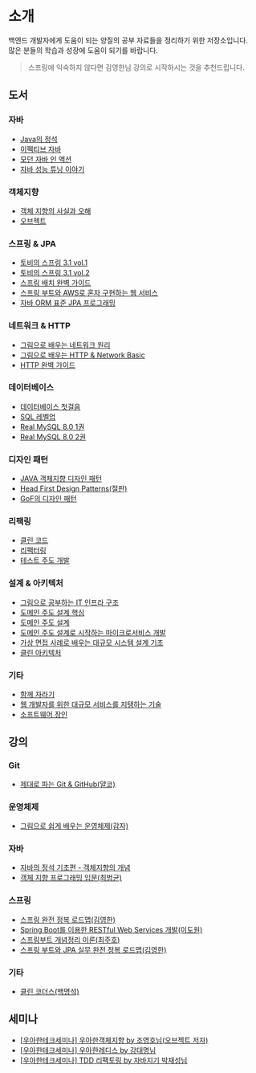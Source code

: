 # 소개

백엔드 개발자에게 도움이 되는 양질의 공부 자료들을 정리하기 위한 저장소입니다.<br/>
많은 분들의 학습과 성장에 도움이 되기를 바랍니다.

> 스프링에 익숙하지 않다면 김영한님 강의로 시작하시는 것을 추천드립니다.

## 도서

### 자바
- [Java의 정석](http://www.kyobobook.co.kr/product/detailViewKor.laf?ejkGb=KOR&mallGb=KOR&barcode=9788994492032&orderClick=LEa&Kc=)
- [이펙티브 자바](http://www.kyobobook.co.kr/product/detailViewKor.laf?ejkGb=KOR&mallGb=KOR&barcode=9788966262281&orderClick=LEa&Kc=)
- [모던 자바 인 액션](http://www.kyobobook.co.kr/product/detailViewKor.laf?ejkGb=KOR&mallGb=KOR&barcode=9791162242025&orderClick=LEa&Kc=)
- [자바 성능 튜닝 이야기](http://www.kyobobook.co.kr/product/detailViewKor.laf?mallGb=KOR&ejkGb=KOR&linkClass=331531&barcode=9788966260928)


### 객체지향
- [객체 지향의 사실과 오해](http://www.kyobobook.co.kr/product/detailViewKor.laf?ejkGb=KOR&mallGb=KOR&barcode=9788998139766&orderClick=LEa&Kc=)
- [오브젝트](http://www.kyobobook.co.kr/product/detailViewKor.laf?mallGb=KOR&ejkGb=KOR&linkClass=331501&barcode=9791158391409)


### 스프링 & JPA
- [토비의 스프링 3.1 vol.1](http://www.kyobobook.co.kr/product/detailViewKor.laf?ejkGb=KOR&mallGb=KOR&barcode=9788960773417&orderClick=LAG&Kc=)
- [토비의 스프링 3.1 vol.2](http://www.kyobobook.co.kr/product/detailViewKor.laf?ejkGb=KOR&mallGb=KOR&barcode=9788960773424&orderClick=LAG&Kc=)
- [스프링 배치 완벽 가이드](http://www.kyobobook.co.kr/product/detailViewKor.laf?ejkGb=KOR&mallGb=KOR&barcode=9791161755168&orderClick=LEa&Kc=)
- [스프링 부트와 AWS로 혼자 구현하는 웹 서비스](http://www.kyobobook.co.kr/product/detailViewKor.laf?ejkGb=KOR&mallGb=KOR&barcode=9788965402602&orderClick=LAG&Kc=)
- [자바 ORM 표준 JPA 프로그래밍](http://www.kyobobook.co.kr/product/detailViewKor.laf?ejkGb=KOR&mallGb=KOR&barcode=9788960777330&orderClick=LEa&Kc=)

### 네트워크 & HTTP
- [그림으로 배우는 네트워크 원리](http://www.kyobobook.co.kr/product/detailViewKor.laf?ejkGb=KOR&mallGb=KOR&barcode=9788931461848&orderClick=LEa&Kc=)
- [그림으로 배우는 HTTP & Network Basic](http://www.kyobobook.co.kr/product/detailViewKor.laf?ejkGb=KOR&mallGb=KOR&barcode=9788931447897&orderClick=LEa&Kc=)
- [HTTP 완벽 가이드](http://www.kyobobook.co.kr/product/detailViewKor.laf?ejkGb=KOR&mallGb=KOR&barcode=9788966261208&orderClick=LEa&Kc=)


### 데이터베이스
- [데이터베이스 첫걸음](http://www.kyobobook.co.kr/product/detailViewKor.laf?ejkGb=KOR&mallGb=KOR&barcode=9788968487316&orderClick=LEa&Kc=)
- [SQL 레벨업](http://www.kyobobook.co.kr/product/detailViewKor.laf?mallGb=KOR&ejkGb=KOR&barcode=9788968482519)
- [Real MySQL 8.0 1권](http://www.kyobobook.co.kr/product/detailViewKor.laf?ejkGb=KOR&mallGb=KOR&barcode=9791158392703&orderClick=LEa&Kc=)
- [Real MySQL 8.0 2권](http://www.kyobobook.co.kr/product/detailViewKor.laf?ejkGb=KOR&mallGb=KOR&barcode=9791158392727&orderClick=LEa&Kc=)


### 디자인 패턴
- [JAVA 객체지향 디자인 패턴](http://www.kyobobook.co.kr/product/detailViewKor.laf?ejkGb=KOR&mallGb=KOR&barcode=9788968480911&orderClick=LEa&Kc=)
- [Head First Design Patterns(절판)](http://www.kyobobook.co.kr/product/detailViewKor.laf?mallGb=KOR&ejkGb=KOR&barcode=9788979143409)
- [GoF의 디자인 패턴](http://www.kyobobook.co.kr/product/detailViewKor.laf?ejkGb=KOR&mallGb=KOR&barcode=9791195444953&orderClick=LAG&Kc=) 


### 리팩링
- [클린 코드](http://www.kyobobook.co.kr/product/detailViewKor.laf?ejkGb=KOR&mallGb=KOR&barcode=9788966260959&orderClick=LEa&Kc=)
- [리팩터링](http://www.kyobobook.co.kr/product/detailViewKor.laf?ejkGb=KOR&mallGb=KOR&barcode=9791162242742&orderClick=LEa&Kc=)
- [테스트 주도 개발](http://www.kyobobook.co.kr/product/detailViewKor.laf?mallGb=KOR&ejkGb=KOR&linkClass=330202&barcode=9788966261024)


### 설계 & 아키텍처
- [그림으로 공부하는 IT 인프라 구조](http://www.kyobobook.co.kr/product/detailViewKor.laf?ejkGb=KOR&mallGb=KOR&barcode=9791190665209&orderClick=LEa&Kc=)
- [도메인 주도 설계 핵심](http://www.kyobobook.co.kr/product/detailViewKor.laf?mallGb=KOR&ejkGb=KOR&linkClass=33090105&barcode=9791161750576)  
- [도메인 주도 설계](http://www.kyobobook.co.kr/product/detailViewKor.laf?ejkGb=KOR&mallGb=KOR&barcode=9788992939850&orderClick=LEa&Kc=)
- [도메인 주도 설계로 시작하는 마이크로서비스 개발](http://www.kyobobook.co.kr/product/detailViewKor.laf?ejkGb=KOR&mallGb=KOR&barcode=9791158392468&orderClick=LAG&Kc=)
- [가상 면접 사례로 배우는 대규모 시스템 설계 기초](http://www.kyobobook.co.kr/product/detailViewKor.laf?ejkGb=KOR&mallGb=KOR&barcode=9788966263158&orderClick=LEa&Kc=)
- [클린 아키텍처](http://www.kyobobook.co.kr/product/detailViewKor.laf?ejkGb=KOR&mallGb=KOR&barcode=9788966262472&orderClick=LEa&Kc=)


### 기타
- [함께 자라기](http://www.kyobobook.co.kr/product/detailViewKor.laf?ejkGb=KOR&mallGb=KOR&barcode=9788966262335&orderClick=LEa&Kc=)
- [웹 개발자를 위한 대규모 서비스를 지탱하는 기술](http://www.kyobobook.co.kr/product/detailViewKor.laf?ejkGb=KOR&mallGb=KOR&barcode=9788994506128&orderClick=LEa&Kc=)
- [소프트웨어 장인](http://www.kyobobook.co.kr/product/detailViewKor.laf?mallGb=KOR&ejkGb=KOR&linkClass=330113&barcode=9791186659489)

## 강의
### Git
- [제대로 파는 Git & GitHub(얄코)](https://www.inflearn.com/course/%EC%A0%9C%EB%8C%80%EB%A1%9C-%ED%8C%8C%EB%8A%94-%EA%B9%83)


### 운영체제
- [그림으로 쉽게 배우는 운영체제(감자)](https://www.inflearn.com/course/%EB%B9%84%EC%A0%84%EA%B3%B5%EC%9E%90-%EC%9A%B4%EC%98%81%EC%B2%B4%EC%A0%9C#curriculum)


### 자바
- [자바의 정석 기초편 - 객체지향의 개념](https://youtube.com/playlist?list=PLW2UjW795-f5JPTsYHGAawAck9cQRw5TD)
- [객체 지향 프로그래밍 입문(최범균)](https://www.inflearn.com/course/%EA%B0%9D%EC%B2%B4-%EC%A7%80%ED%96%A5-%ED%94%84%EB%A1%9C%EA%B7%B8%EB%9E%98%EB%B0%8D-%EC%9E%85%EB%AC%B8#curriculum)


### 스프링
- [스프링 완전 정복 로드맵(김영한)](https://www.inflearn.com/roadmaps/373)
- [Spring Boot를 이용한 RESTful Web Services 개발(이도원)](https://www.inflearn.com/course/spring-boot-restful-web-services#curriculum)
- [스프링부트 개념정리 이론(최주호)](https://www.inflearn.com/course/%EC%8A%A4%ED%94%84%EB%A7%81%EB%B6%80%ED%8A%B8-%EA%B0%9C%EB%85%90%EC%A0%95%EB%A6%AC#curriculum)
- [스프링 부트와 JPA 실무 완전 정복 로드맵(김영한)](https://www.inflearn.com/roadmaps/149)

### 기타
- [클린 코더스(백명석)](https://www.youtube.com/watch?v=60lLSe1phks&list=PLeQ0NTYUDTmMM71Jn1scbEYdLFHz5ZqFA&ab_channel=%EB%B0%B1%EB%AA%85%EC%84%9D)


## 세미나
- [[우아한테크세미나] 우아한객체지향 by 조영호님(오브젝트 저자)](https://www.youtube.com/watch?v=dJ5C4qRqAgA&ab_channel=%EC%9A%B0%EC%95%84%ED%95%9CTech)
- [[우아한테크세미나] 우아한레디스 by 강대명님](https://www.youtube.com/watch?v=mPB2CZiAkKM&ab_channel=%EC%9A%B0%EC%95%84%ED%95%9CTech)
- [[우아한테크세미나] TDD 리팩토링 by 자바지기 박재성님](https://www.youtube.com/watch?v=bIeqAlmNRrA&ab_channel=%EC%9A%B0%EC%95%84%ED%95%9CTech)
